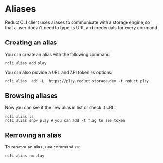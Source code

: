 # Aliases

Reduct CLI client uses aliases to communicate with a storage engine, so that a user doesn't need to type its URL and
credentials for every command.

## Creating an alias

You can create an alias with the following command:

```shell
rcli alias add play
```

You can also provide a URL and API token as options:

```shell
rcli alias  add -L  https://play.reduct-storage.dev -t reduct play
```

## Browsing aliases

Now you can see it the new alias in list or check it URL:

```shell
rcli alias ls
rcli alias show play # you can add -t flag to see token
```

## Removing an alias

To remove an alias, use command `rm`:

```shell
rcli alias rm play
```
